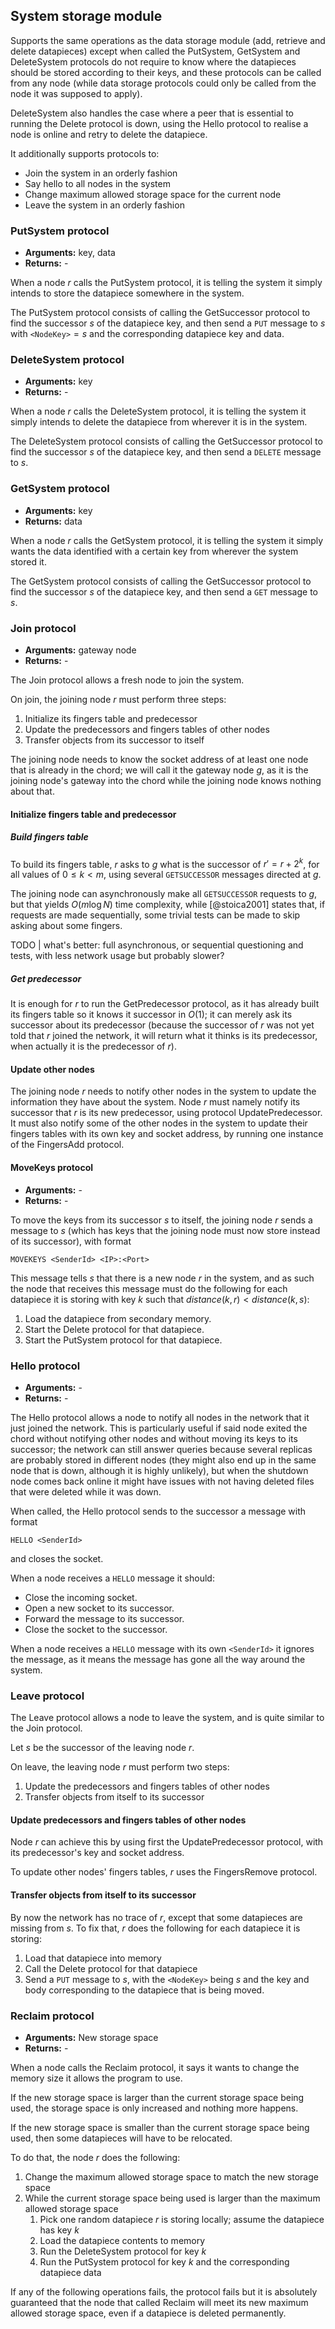 ## System storage module

Supports the same operations as the data storage module (add, retrieve and delete datapieces) except when called the PutSystem, GetSystem and DeleteSystem protocols do not require to know where the datapieces should be stored according to their keys, and these protocols can be called from any node (while data storage protocols could only be called from the node it was supposed to apply).

DeleteSystem also handles the case where a peer that is essential to running the Delete protocol is down, using the Hello protocol to realise a node is online and retry to delete the datapiece.

It additionally supports protocols to:

- Join the system in an orderly fashion
- Say hello to all nodes in the system
- Change maximum allowed storage space for the current node
- Leave the system in an orderly fashion

### PutSystem protocol

- **Arguments:** key, data
- **Returns:** -

When a node $r$ calls the PutSystem protocol, it is telling the system it simply intends to store the datapiece somewhere in the system.

The PutSystem protocol consists of calling the GetSuccessor protocol to find the successor $s$ of the datapiece key, and then send a `PUT` message to $s$ with `<NodeKey>`$= s$ and the corresponding datapiece key and data.

### DeleteSystem protocol

- **Arguments:** key
- **Returns:** -

When a node $r$ calls the DeleteSystem protocol, it is telling the system it simply intends to delete the datapiece from wherever it is in the system.

The DeleteSystem protocol consists of calling the GetSuccessor protocol to find the successor $s$ of the datapiece key, and then send a `DELETE` message to $s$.

### GetSystem protocol

- **Arguments:** key
- **Returns:** data

When a node $r$ calls the GetSystem protocol, it is telling the system it simply wants the data identified with a certain key from wherever the system stored it.

The GetSystem protocol consists of calling the GetSuccessor protocol to find the successor $s$ of the datapiece key, and then send a `GET` message to $s$.

### Join protocol

- **Arguments:** gateway node
- **Returns:** -

The Join protocol allows a fresh node to join the system.

On join, the joining node $r$ must perform three steps:

1. Initialize its fingers table and predecessor
2. Update the predecessors and fingers tables of other nodes
3. Transfer objects from its successor to itself

The joining node needs to know the socket address of at least one node that is already in the chord; we will call it the gateway node $g$, as it is the joining node's gateway into the chord while the joining node knows nothing about that.

#### Initialize fingers table and predecessor

##### Build fingers table

To build its fingers table, $r$ asks to $g$ what is the successor of $r' = r + 2^k$, for all values of $0 ≤ k < m$, using several `GETSUCCESSOR` messages directed at $g$.

The joining node can asynchronously make all `GETSUCCESSOR` requests to $g$, but that yields $O(m \log N)$ time complexity, while [@stoica2001] states that, if requests are made sequentially, some trivial tests can be made to skip asking about some fingers.

TODO | what's better: full asynchronous, or sequential questioning and tests, with less network usage but probably slower?

##### Get predecessor

It is enough for $r$ to run the GetPredecessor protocol, as it has already built its fingers table so it knows it successor in $O(1)$; it can merely ask its successor about its predecessor (because the successor of $r$ was not yet told that $r$ joined the network, it will return what it thinks is its predecessor, when actually it is the predecessor of $r$).

#### Update other nodes

The joining node $r$ needs to notify other nodes in the system to update the information they have about the system.
Node $r$ must namely notify its successor that $r$ is its new predecessor, using protocol UpdatePredecessor.
It must also notify some of the other nodes in the system to update their fingers tables with its own key and socket address, by running one instance of the FingersAdd protocol.

#### MoveKeys protocol

- **Arguments:** -
- **Returns:** -

To move the keys from its successor $s$ to itself, the joining node $r$ sends a message to $s$ (which has keys that the joining node must now store instead of its successor), with format

```
MOVEKEYS <SenderId> <IP>:<Port>
```

This message tells $s$ that there is a new node $r$ in the system, and as such the node that receives this message must do the following for each datapiece it is storing with key $k$ such that $distance(k, r) < distance(k, s)$:

1. Load the datapiece from secondary memory.
2. Start the Delete protocol for that datapiece.
3. Start the PutSystem protocol for that datapiece.

### Hello protocol

- **Arguments:** -
- **Returns:** -

The Hello protocol allows a node to notify all nodes in the network that it just joined the network. This is particularly useful if said node exited the chord without notifying other nodes and without moving its keys to its successor; the network can still answer queries because several replicas are probably stored in different nodes (they might also end up in the same node that is down, although it is highly unlikely), but when the shutdown node comes back online it might have issues with not having deleted files that were deleted while it was down.

When called, the Hello protocol sends to the successor a message with format

```
HELLO <SenderId>
```

and closes the socket.

When a node receives a `HELLO` message it should:

- Close the incoming socket.
- Open a new socket to its successor.
- Forward the message to its successor.
- Close the socket to the successor.

When a node receives a `HELLO` message with its own `<SenderId>` it ignores the message, as it means the message has gone all the way around the system.

### Leave protocol

The Leave protocol allows a node to leave the system, and is quite similar to the Join protocol.

Let $s$ be the successor of the leaving node $r$.

On leave, the leaving node $r$ must perform two steps:

1. Update the predecessors and fingers tables of other nodes
2. Transfer objects from itself to its successor

#### Update predecessors and fingers tables of other nodes

Node $r$ can achieve this by using first the UpdatePredecessor protocol, with its predecessor's key and socket address.

To update other nodes' fingers tables, $r$ uses the FingersRemove protocol.

#### Transfer objects from itself to its successor

By now the network has no trace of $r$, except that some datapieces are missing from $s$. To fix that, $r$ does the following for each datapiece it is storing:

1. Load that datapiece into memory
2. Call the Delete protocol for that datapiece
3. Send a `PUT` message to $s$, with the `<NodeKey>` being $s$ and the key and body corresponding to the datapiece that is being moved.

### Reclaim protocol

- **Arguments:** New storage space
- **Returns:** -

When a node calls the Reclaim protocol, it says it wants to change the memory size it allows the program to use.

If the new storage space is larger than the current storage space being used, the storage space is only increased and nothing more happens.

If the new storage space is smaller than the current storage space being used, then some datapieces will have to be relocated.

To do that, the node $r$ does the following:

1. Change the maximum allowed storage space to match the new storage space
2. While the current storage space being used is larger than the maximum allowed storage space
   1. Pick one random datapiece $r$ is storing locally; assume the datapiece has key $k$
   2. Load the datapiece contents to memory
   3. Run the DeleteSystem protocol for key $k$
   4. Run the PutSystem protocol for key $k$ and the corresponding datapiece data

If any of the following operations fails, the protocol fails but it is absolutely guaranteed that the node that called Reclaim will meet its new maximum allowed storage space, even if a datapiece is deleted permanently.
